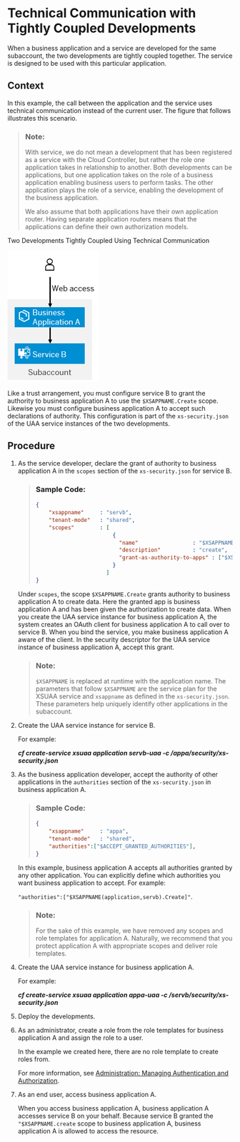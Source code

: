 <!-- loio92d82380f45a45c4b157f92a61307da1 -->

# Technical Communication with Tightly Coupled Developments

When a business application and a service are developed for the same subaccount, the two developments are tightly coupled together. The service is designed to be used with this particular application.



<a name="loio92d82380f45a45c4b157f92a61307da1__context_gjb_5nb_4fb"/>

## Context

In this example, the call between the application and the service uses technical communication instead of the current user. The figure that follows illustrates this scenario.

> ### Note:  
> With service, we do not mean a development that has been registered as a service with the Cloud Controller, but rather the role one application takes in relationship to another. Both developments can be applications, but one application takes on the role of a business application enabling business users to perform tasks. The other application plays the role of a service, enabling the development of the business application.
> 
> We also assume that both applications have their own application router. Having separate application routers means that the applications can define their own authorization models.

   
  
<a name="loio92d82380f45a45c4b157f92a61307da1__fig_qly_nxw_42b"/>Two Developments Tightly Coupled Using Technical Communication

 ![](images/app_plan_technical_user_pptx_1ded4e5.png "Two Developments Tightly Coupled Using Technical Communication") 

Like a trust arrangement, you must configure service B to grant the authority to business application A to use the `$XSAPPNAME.Create` scope. Likewise you must configure business application A to accept such declarations of authority. This configuration is part of the `xs-security.json` of the UAA service instances of the two developments.



<a name="loio92d82380f45a45c4b157f92a61307da1__steps_p4k_vnb_4fb"/>

## Procedure

1.  As the service developer, declare the grant of authority to business application A in the `scopes` section of the `xs-security.json` for service B.

    > ### Sample Code:  
    > ```json
    > {
    >     "xsappname"     : "servb",
    >     "tenant-mode"   : "shared",
    >     "scopes"        : [
    >                         {
    >                           "name"                 : "$XSAPPNAME.Create",
    >                           "description"          : "create",
    >                           "grant-as-authority-to-apps" : ["$XSAPPNAME(application,appa)"]
    >                         }
    >                       ]
    > }
    > ```

    Under `scopes`, the scope `$XSAPPNAME.Create` grants authority to business application A to create data. Here the granted app is business application A and has been given the authorization to create data. When you create the UAA service instance for business application A, the system creates an OAuth client for business application A to call over to service B. When you bind the service, you make business application A aware of the client. In the security descriptor for the UAA service instance of business application A, accept this grant.

    > ### Note:  
    > `$XSAPPNAME` is replaced at runtime with the application name. The parameters that follow `$XSAPPNAME` are the service plan for the XSUAA service and `xsappname` as defined in the `xs-security.json`. These parameters help uniquely identify other applications in the subaccount.

2.  Create the UAA service instance for service B.

    For example:

    ***cf create-service xsuaa application servb-uaa -c /appa/security/xs-security.json***

3.  As the business application developer, accept the authority of other applications in the `authorities` section of the `xs-security.json` in business application A.

    > ### Sample Code:  
    > ```json
    > {
    >     "xsappname"     : "appa",
    >     "tenant-mode"   : "shared",
    >     "authorities":["$ACCEPT_GRANTED_AUTHORITIES"],
    > }
    > ```

    In this example, business application A accepts all authorities granted by any other application. You can explicitly define which authorities you want business application to accept. For example:

    `"authorities":["$XSAPPNAME(application,servb).Create]"`.

    > ### Note:  
    > For the sake of this example, we have removed any scopes and role templates for application A. Naturally, we recommend that you protect application A with appropriate scopes and deliver role templates.

4.  Create the UAA service instance for business application A.

    For example:

    ***cf create-service xsuaa application appa-uaa -c /servb/security/xs-security.json***

5.  Deploy the developments.

6.  As an adminístrator, create a role from the role templates for business application A and assign the role to a user.

    In the example we created here, there are no role template to create roles from.

    For more information, see [Administration: Managing Authentication and Authorization](https://help.sap.com/viewer/65de2977205c403bbc107264b8eccf4b/Cloud/en-US/1ff47b2d980e43a6b2ce294352333708.html).

7.  As an end user, access business application A.

    When you access business application A, business application A accesses service B on your behalf. Because service B granted the `"$XSAPPNAME.create` scope to business application A, business application A is allowed to access the resource.


